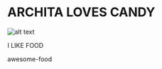 # ARCHITA LOVES CANDY


![alt text](http://www.golden-retriever.com/wp-content/uploads/2015/06/cute-golden-retriever-happy-puppies.jpg "Cute Dog")




I LIKE FOOD


awesome-food
